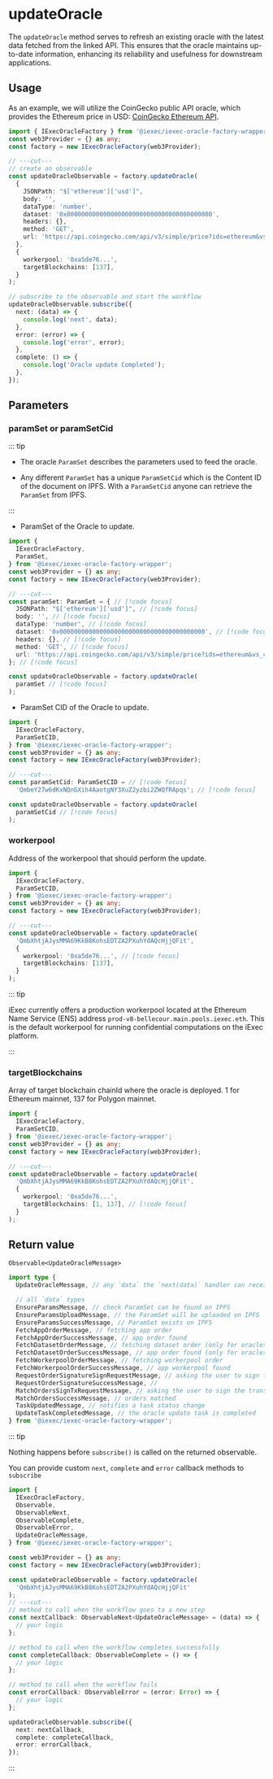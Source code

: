 # updateOracle

The `updateOracle` method serves to refresh an existing oracle with the latest
data fetched from the linked API. This ensures that the oracle maintains
up-to-date information, enhancing its reliability and usefulness for downstream
applications.

## Usage

As an example, we will utilize the CoinGecko public API oracle, which provides
the Ethereum price in USD:
<a href="https://api.coingecko.com/api/v3/simple/price?ids=ethereum&vs_currencies=usd">CoinGecko
Ethereum API</a>.

```ts twoslash
import { IExecOracleFactory } from '@iexec/iexec-oracle-factory-wrapper';
const web3Provider = {} as any;
const factory = new IExecOracleFactory(web3Provider);

// ---cut---
// create an observable
const updateOracleObservable = factory.updateOracle(
  {
    JSONPath: "$['ethereum']['usd']",
    body: '',
    dataType: 'number',
    dataset: '0x0000000000000000000000000000000000000000',
    headers: {},
    method: 'GET',
    url: 'https://api.coingecko.com/api/v3/simple/price?ids=ethereum&vs_currencies=usd',
  },
  {
    workerpool: '0xa5de76...',
    targetBlockchains: [137],
  }
);

// subscribe to the observable and start the workflow
updateOracleObservable.subscribe({
  next: (data) => {
    console.log('next', data);
  },
  error: (error) => {
    console.log('error', error);
  },
  complete: () => {
    console.log('Oracle update Completed');
  },
});
```

## Parameters

### paramSet or paramSetCid

::: tip

- The oracle `ParamSet` describes the parameters used to feed the oracle.

- Any different `ParamSet` has a unique `ParamSetCid` which is the Content ID of
  the document on IPFS. With a `ParamSetCid` anyone can retrieve the `ParamSet`
  from IPFS.

:::

- ParamSet of the Oracle to update.

<!-- prettier-ignore-start -->
```ts twoslash
import {
  IExecOracleFactory,
  ParamSet,
} from '@iexec/iexec-oracle-factory-wrapper';
const web3Provider = {} as any;
const factory = new IExecOracleFactory(web3Provider);

// ---cut---
const paramSet: ParamSet = { // [!code focus]
  JSONPath: "$['ethereum']['usd']", // [!code focus]
  body: '', // [!code focus]
  dataType: 'number', // [!code focus]
  dataset: '0x0000000000000000000000000000000000000000', // [!code focus]
  headers: {}, // [!code focus]
  method: 'GET', // [!code focus]
  url: 'https://api.coingecko.com/api/v3/simple/price?ids=ethereum&vs_currencies=usd', // [!code focus]
}; // [!code focus]

const updateOracleObservable = factory.updateOracle(
  paramSet // [!code focus]
);
```
<!-- prettier-ignore-end -->

- ParamSet CID of the Oracle to update.

```ts twoslash
import {
  IExecOracleFactory,
  ParamSetCID,
} from '@iexec/iexec-oracle-factory-wrapper';
const web3Provider = {} as any;
const factory = new IExecOracleFactory(web3Provider);

// ---cut---
const paramSetCid: ParamSetCID = // [!code focus]
  'QmbeY27w6dKxNQnGXih4AaotgNY3XuZ2yzbi2ZWQfRApqs'; // [!code focus]

const updateOracleObservable = factory.updateOracle(
  paramSetCid // [!code focus]
);
```

### workerpool

Address of the workerpool that should perform the update.

```ts twoslash
import {
  IExecOracleFactory,
  ParamSetCID,
} from '@iexec/iexec-oracle-factory-wrapper';
const web3Provider = {} as any;
const factory = new IExecOracleFactory(web3Provider);

// ---cut---
const updateOracleObservable = factory.updateOracle(
  'QmbXhtjAJysMMA69KkB8KohsEDTZA2PXuhYdAQcHjjQFit',
  {
    workerpool: '0xa5de76...', // [!code focus]
    targetBlockchains: [137],
  }
);
```

::: tip

iExec currently offers a production workerpool located at the Ethereum Name
Service (ENS) address `prod-v8-bellecour.main.pools.iexec.eth`. This is the
default workerpool for running confidential computations on the iExec platform.

:::

### targetBlockchains

Array of target blockchain chainId where the oracle is deployed. 1 for Ethereum
mainnet, 137 for Polygon mainnet.

```ts twoslash
import {
  IExecOracleFactory,
  ParamSetCID,
} from '@iexec/iexec-oracle-factory-wrapper';
const web3Provider = {} as any;
const factory = new IExecOracleFactory(web3Provider);

// ---cut---
const updateOracleObservable = factory.updateOracle(
  'QmbXhtjAJysMMA69KkB8KohsEDTZA2PXuhYdAQcHjjQFit',
  {
    workerpool: '0xa5de76...',
    targetBlockchains: [1, 137], // [!code focus]
  }
);
```

## Return value

`Observable<UpdateOracleMessage>`

```ts twoslash
import type {
  UpdateOracleMessage, // any `data` the `next(data)` handler can receive

  // all `data` types
  EnsureParamsMessage, // check ParamSet can be found on IPFS
  EnsureParamsUploadMessage, // the ParamSet will be uploaded on IPFS
  EnsureParamsSuccessMessage, // ParamSet exists on IPFS
  FetchAppOrderMessage, // fetching app order
  FetchAppOrderSuccessMessage, // app order found
  FetchDatasetOrderMessage, // fetching dataset order (only for oracles using API key dataset)
  FetchDatasetOrderSuccessMessage, // app order found (only for oracles using API key dataset)
  FetchWorkerpoolOrderMessage, // fetching workerpool order
  FetchWorkerpoolOrderSuccessMessage, // app workerpool found
  RequestOrderSignatureSignRequestMessage, // asking the user to sign the request order
  RequestOrderSignatureSuccessMessage, //
  MatchOrdersSignTxRequestMessage, // asking the user to sign the transaction to match the orders and make a deal
  MatchOrdersSuccessMessage, // orders matched
  TaskUpdatedMessage, // notifies a task status change
  UpdateTaskCompletedMessage, // the oracle update task is completed
} from '@iexec/iexec-oracle-factory-wrapper';
```

::: tip

Nothing happens before `subscribe()` is called on the returned observable.

You can provide custom `next`, `complete` and `error` callback methods to
`subscribe`

```ts twoslash
import {
  IExecOracleFactory,
  Observable,
  ObservableNext,
  ObservableComplete,
  ObservableError,
  UpdateOracleMessage,
} from '@iexec/iexec-oracle-factory-wrapper';

const web3Provider = {} as any;
const factory = new IExecOracleFactory(web3Provider);

const updateOracleObservable = factory.updateOracle(
  'QmbXhtjAJysMMA69KkB8KohsEDTZA2PXuhYdAQcHjjQFit'
);
// ---cut---
// method to call when the workflow goes to a new step
const nextCallback: ObservableNext<UpdateOracleMessage> = (data) => {
  // your logic
};

// method to call when the workflow completes successfully
const completeCallback: ObservableComplete = () => {
  // your logic
};

// method to call when the workflow fails
const errorCallback: ObservableError = (error: Error) => {
  // your logic
};

updateOracleObservable.subscribe({
  next: nextCallback,
  complete: completeCallback,
  error: errorCallback,
});
```

:::
